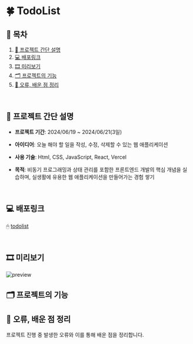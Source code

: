 
#  🍀 TodoList


## 🧾 목차


1. [🔖 프로젝트 간단 설명](#-프로젝트-간단-설명)
2. [💻 배포링크](#-배포링크)
3. [🎞 미리보기](#-미리보기)
4. [🗂 프로젝트의 기능](#-프로젝트의-기능)
5. [💬 오류, 배운 점 정리](#-오류-배운-점-정리)

<br>

## 🔖 프로젝트 간단 설명
- **프로젝트 기간**: 2024/06/19 ~ 2024/06/21(3일)

- **아이디어**: 오늘 해야 할 일을 작성, 수정, 삭제할 수 있는 웹 애플리케이션

- **사용 기술**: Html, CSS, JavaScript, React, Vercel

- **목적**: 비동기 프로그래밍과 상태 관리를 포함한 프론트엔드 개발의 핵심 개념을 실습하며, 실생활에 유용한 웹 애플리케이션을 만들어가는 경험 쌓기

<br>

## 💻 배포링크
🖱 [todolist](https://todo-list-ten-ivory.vercel.app/)   

<br>

## 🎞 미리보기


![preview](https://github.com/doyeon01/TodoList/assets/156388715/f8cacb15-8496-4440-b0d5-ad475cad23b6)
<br>

## 🗂 프로젝트의 기능



## 💬 오류, 배운 점 정리
프로젝트 진행 중 발생한 오류와 이를 통해 배운 점을 정리합니다.













